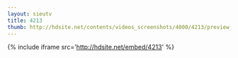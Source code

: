 ```yaml
---
layout: sieutv
title: 4213
thumb: http://hdsite.net/contents/videos_screenshots/4000/4213/preview_360p.mp4.jpg
---
```

{% include iframe src='http://hdsite.net/embed/4213' %}
 
